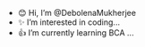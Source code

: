 - 😊 Hi, I’m @DebolenaMukherjee
- ✨ I’m interested in coding...
- 👍 I’m currently learning BCA ...
  

<!---
DebolenaMukherjee/DebolenaMukherjee is a ✨ special ✨ repository because its `README.md` (this file) appears on your GitHub profile.
You can click the Preview link to take a look at your changes.
--->
